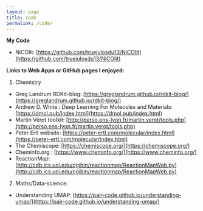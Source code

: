 ```yaml
---
layout: page
title: Code
permalink: /code/
---
```


**My Code**
* NiCOlit: [https://github.com/truejulosdu13/NiCOlit](https://github.com/truejulosdu13/NiCOlit)

**Links to Web Apps or GitHub pages I enjoyed:**

1. Chemistry

* Greg Landrum RDKit-blog: [https://greglandrum.github.io/rdkit-blog/](https://greglandrum.github.io/rdkit-blog/)
* Andrew D. White : Deep Learning For Molecules and Materials: [https://dmol.pub/index.html](https://dmol.pub/index.html)
* Martin Vérot toolkit: [http://perso.ens-lyon.fr/martin.verot/tools.php](http://perso.ens-lyon.fr/martin.verot/tools.php)
* Peter Ertl website: [https://peter-ertl.com/molecular/index.html](https://peter-ertl.com/molecular/index.html)
* The Chemiscope: [https://chemiscope.org/](https://chemiscope.org/)
* Cheminfo.org  : [https://www.cheminfo.org/](https://www.cheminfo.org/)
* ReactionMap: [http://cdb.ics.uci.edu/cgibin/reactionmap/ReactionMapWeb.py](http://cdb.ics.uci.edu/cgibin/reactionmap/ReactionMapWeb.py)

2. Maths/Data-science:

* Understanding UMAP: [https://pair-code.github.io/understanding-umap/](https://pair-code.github.io/understanding-umap/)
